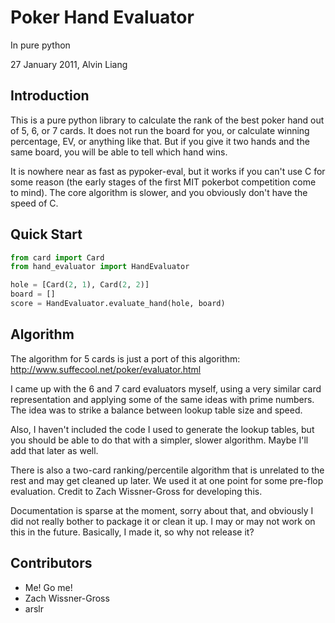 # Poker Hand Evaluator

In pure python

27 January 2011, Alvin Liang

## Introduction

This is a pure python library to calculate the rank of the best poker hand
out of 5, 6, or 7 cards. It does not run the board for you, or calculate
winning percentage, EV, or anything like that. But if you give it two hands
and the same board, you will be able to tell which hand wins.

It is nowhere near as fast as pypoker-eval, but it works if you can't use C
for some reason (the early stages of the first MIT pokerbot competition come
to mind). The core algorithm is slower, and you obviously don't have
the speed of C.

## Quick Start

````python
from card import Card
from hand_evaluator import HandEvaluator

hole = [Card(2, 1), Card(2, 2)]
board = []
score = HandEvaluator.evaluate_hand(hole, board)
````

## Algorithm

The algorithm for 5 cards is just a port of this algorithm:
http://www.suffecool.net/poker/evaluator.html

I came up with the 6 and 7 card evaluators myself, using a very similar card
representation and applying some of the same ideas with prime numbers. The
idea was to strike a balance between lookup table size and speed.

Also, I haven't included the code I used to generate the lookup tables, but
you should be able to do that with a simpler, slower algorithm. Maybe I'll
add that later as well.

There is also a two-card ranking/percentile algorithm that is unrelated to
the rest and may get cleaned up later. We used it at one point for some
pre-flop evaluation. Credit to Zach Wissner-Gross for developing this.

Documentation is sparse at the moment, sorry about that, and obviously I did
not really bother to package it or clean it up. I may or may not work on this
in the future. Basically, I made it, so why not release it?

## Contributors

* Me! Go me!
* Zach Wissner-Gross
* arslr
